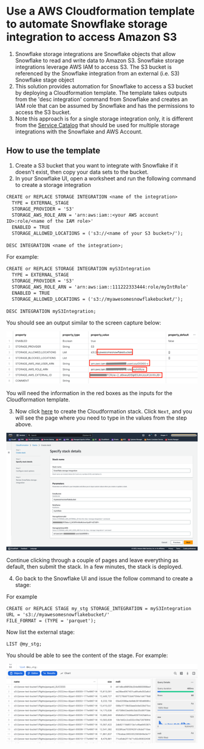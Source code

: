 <p align="center">
</p>

# Use a AWS Cloudformation template to automate Snowflake storage integration to access Amazon S3

1. Snowflake storage integrations are Snowflake objects that allow Snowflake to read and write data to Amazon S3. Snowflake storage integrations leverage AWS IAM to access S3. The S3 bucket is referenced by the Snowflake integration from an external (i.e. S3) Snowflake stage object
2. This solution provides automation for Snowflake to access a S3 bucket by deploying a Cloudformation template. The template takes outputs from the 'desc integration' command from Snowflake and creates
an IAM role that can be assumed by Snowflake and has the permissions to access the S3 bucket.
3. Note this approach is for a single storage integration only, it is different from the [Service Catalog](https://github.com/sfc-gh-jsun/aws-integrations-cloudops) that should be used for multiple storage integrations with the Snowflake and AWS Account.


## How to use the template

1. Create a S3 bucket that you want to integrate with Snowflake if it doesn't exist, then copy your data sets to the bucket.
2. In your Snowflake UI, open a worksheet and run the following command to create a storage integration
```commandline
CREATE or REPLACE STORAGE INTEGRATION <name of the integration>
  TYPE = EXTERNAL_STAGE
  STORAGE_PROVIDER = 'S3'
  STORAGE_AWS_ROLE_ARN = 'arn:aws:iam::<your AWS account ID>:role/<name of the IAM role>'
  ENABLED = TRUE
  STORAGE_ALLOWED_LOCATIONS = ('s3://<name of your S3 bucket>/');

DESC INTEGRATION <name of the integration>;
```
For example:
```commandline
CREATE or REPLACE STORAGE INTEGRATION myS3Integration
  TYPE = EXTERNAL_STAGE
  STORAGE_PROVIDER = 'S3'
  STORAGE_AWS_ROLE_ARN = 'arn:aws:iam::111222333444:role/myIntRole'
  ENABLED = TRUE
  STORAGE_ALLOWED_LOCATIONS = ('s3://myawesomesnowflakebucket/');

DESC INTEGRATION myS3Integration;
```
You should see an output similar to the screen capture below:

![desc integration](images/descInt.png)

You will need the information in the red boxes as the inputs for the Cloudformation template.

3. Now click [here](https://console.aws.amazon.com/cloudformation/home?region=us-west-2#/stacks/new?stackName=Snowflake-storage-integration&templateURL=https://snowflake-corp-se-workshop.s3.us-west-1.amazonaws.com/CFTs/storageInt.json) to create the Cloudformation stack.
   Click `Next`, and you will see the page where you need to type in the values from the step above.

![cloudformation stack](images/CFT.png)

   Continue clicking through a couple of pages and
   leave everything as default, then submit the stack. In a few minutes, the stack is deployed.

4. Go back to the Snowflake UI and issue the follow command to create a stage:

For example
```commandline
CREATE or REPLACE STAGE my_stg STORAGE_INTEGRATION = myS3Integration
URL = 's3://myawesomesnowflakebucket/'
FILE_FORMAT = (TYPE = 'parquet');
```

Now list the external stage:
```
LIST @my_stg;
```

You should be able to see the content of the stage. For example:

![stage](images/stage.png)


   
